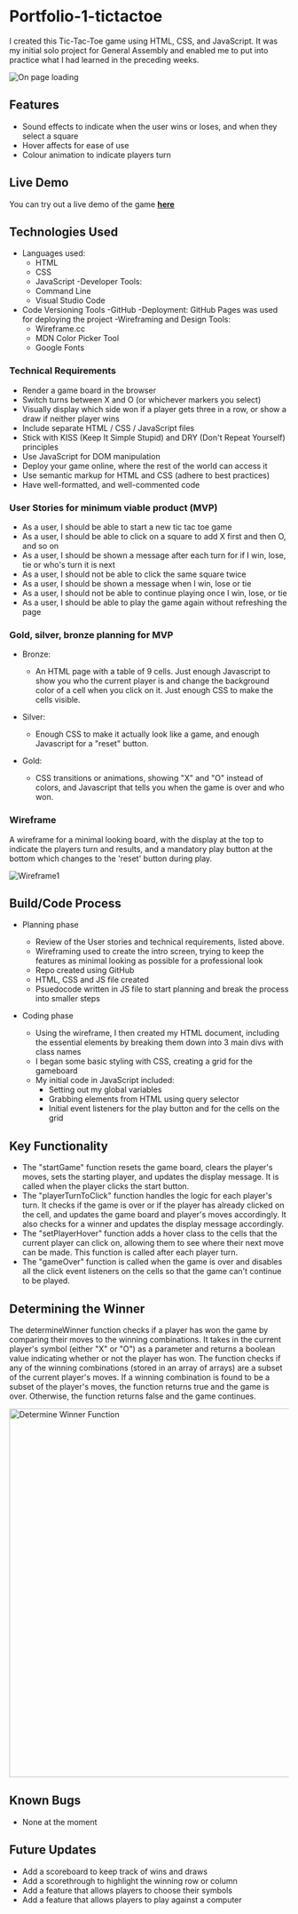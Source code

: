 # Portfolio-1-tictactoe
I created this Tic-Tac-Toe game using HTML, CSS, and JavaScript. It was my initial solo project for General Assembly and enabled me to put into practice what I had learned in the preceding weeks.

![On page loading](https://user-images.githubusercontent.com/114579141/212066993-56536469-43db-4dfb-949e-9c03c88134b6.png)

## Features
 - Sound effects to indicate when the user wins or loses, and when they select a square
 - Hover affects for ease of use
 - Colour animation to indicate players turn

## Live Demo
You can try out a live demo of the game **[here](https://sml-40.github.io/Portfolio-1-tictactoe/index.html)**

## Technologies Used
- Languages used:
  - HTML
  - CSS
  - JavaScript
-Developer Tools:
  - Command Line
  - Visual Studio Code
- Code Versioning Tools
  -GitHub
-Deployment: GitHub Pages was used for deploying the project
-Wireframing and Design Tools:
  - Wireframe.cc
  - MDN Color Picker Tool
  - Google Fonts

### Technical Requirements

- Render a game board in the browser
- Switch turns between X and O (or whichever markers you select)
- Visually display which side won if a player gets three in a row, or show a draw if neither player wins
- Include separate HTML / CSS / JavaScript files
- Stick with KISS (Keep It Simple Stupid) and DRY (Don't Repeat Yourself) principles
- Use JavaScript for DOM manipulation
- Deploy your game online, where the rest of the world can access it
- Use semantic markup for HTML and CSS (adhere to best practices)
- Have well-formatted, and well-commented code

### User Stories for minimum viable product (MVP)
- As a user, I should be able to start a new tic tac toe game
- As a user, I should be able to click on a square to add X first and then O, and so on
- As a user, I should be shown a message after each turn for if I win, lose, tie or who's turn it is next
- As a user, I should not be able to click the same square twice
- As a user, I should be shown a message when I win, lose or tie
- As a user, I should not be able to continue playing once I win, lose, or tie
- As a user, I should be able to play the game again without refreshing the page

### Gold, silver, bronze planning for MVP
- Bronze: 
  - An HTML page with a table of 9 cells. Just enough Javascript to show you who the current player is and change the background color of a cell when you click on it. Just enough CSS to make the cells visible.

- Silver: 
  - Enough CSS to make it actually look like a game, and enough Javascript for a "reset" button.

- Gold: 
  - CSS transitions or animations, showing "X" and "O" instead of colors, and Javascript that tells you when the game is over and who won.

### Wireframe

A wireframe for a minimal looking board, with the display at the top to indicate the players turn and results, and a mandatory play button at the bottom which changes to the 'reset' button during play.

![Wireframe1](https://user-images.githubusercontent.com/114579141/212560309-f5949614-7363-43bb-8999-a0b45420613b.png)

## Build/Code Process

- Planning phase
  - Review of the User stories and technical requirements, listed above.
  - Wireframing used to create the intro screen, trying to keep the features as minimal looking as possible for a professional look
  - Repo created using GitHub
  - HTML, CSS and JS file created
  - Psuedocode written in JS file to start planning and break the process into smaller steps

- Coding phase
  - Using the wireframe, I then created my HTML document, including the essential elements by breaking them down into 3 main divs with class names
  - I began some basic styling with CSS, creating a grid for the gameboard
  - My initial code in JavaScript included:
      - Setting out my global variables
      - Grabbing elements from HTML using query selector
      - Initial event listeners for the play button and for the cells on the grid
     
## Key Functionality
- The "startGame" function resets the game board, clears the player's moves, sets the starting player, and updates the display message. It is called when the   player clicks the start button.
- The "playerTurnToClick" function handles the logic for each player's turn. It checks if the game is over or if the player has already clicked on the cell,   and updates the game board and player's moves accordingly. It also checks for a winner and updates the display message accordingly.
- The "setPlayerHover" function adds a hover class to the cells that the current player can click on, allowing them to see where their next move can be made.   This function is called after each player turn.
- The "gameOver" function is called when the game is over and disables all the click event listeners on the cells so that the game can't continue to be played.

## Determining the Winner
The determineWinner function checks if a player has won the game by comparing their moves to the winning combinations. It takes in the current player's symbol (either "X" or "O") as a parameter and returns a boolean value indicating whether or not the player has won. The function checks if any of the winning combinations (stored in an array of arrays) are a subset of the current player's moves. If a winning combination is found to be a subset of the player's moves, the function returns true and the game is over. Otherwise, the function returns false and the game continues.

<img width="664" alt="Determine Winner Function" src="https://user-images.githubusercontent.com/114579141/212081129-221b4a38-4f88-40f9-976d-bccb34297410.png">

## Known Bugs
- None at the moment

## Future Updates
- Add a scoreboard to keep track of wins and draws
- Add a scorethrough to highlight the winning row or column
- Add a feature that allows players to choose their symbols
- Add a feature that allows players to play against a computer
